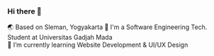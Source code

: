 ### Hi there 👋
🌏 Based on Sleman, Yogyakarta
🏫 I'm a Software Engineering Tech. Student at Universitas Gadjah Mada <br>
🌱 I’m currently learning Website Development & UI/UX Design
<!--
**hirumi123/hirumi123** is a ✨ _special_ ✨ repository because its `README.md` (this file) appears on your GitHub profile.

Here are some ideas to get you started:

- 🔭 I’m currently working on ...
- 🌱 I’m currently learning ...
- 👯 I’m looking to collaborate on ...
- 🤔 I’m looking for help with ...
- 💬 Ask me about ...
- 📫 How to reach me: ...
- 😄 Pronouns: ...
- ⚡ Fun fact: ...
-->
